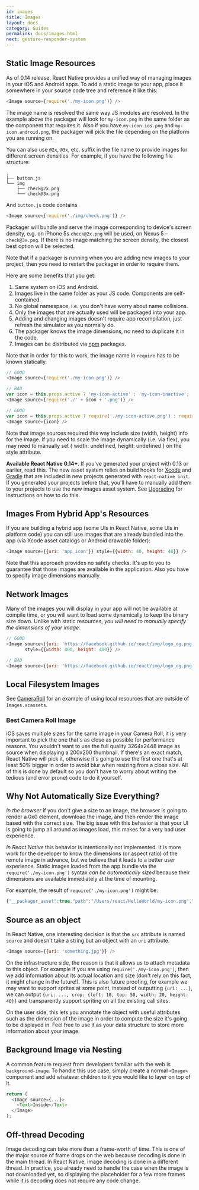 ```yaml
---
id: images
title: Images
layout: docs
category: Guides
permalink: docs/images.html
next: gesture-responder-system
---
```


## Static Image Resources

As of 0.14 release, React Native provides a unified way of managing images in your iOS and Android apps. To add a static image to your app, place it somewhere in your source code tree and reference it like this:

```javascript
<Image source={require('./my-icon.png')} />
```

The image name is resolved the same way JS modules are resolved. In the example above the packager will look for `my-icon.png` in the same folder as the component that requires it. Also if you have `my-icon.ios.png` and `my-icon.android.png`, the packager will pick the file depending on the platform you are running on.

You can also use `@2x`, `@3x`, etc. suffix in the file name to provide images for different screen densities. For example, if you have the following file structure:

```
.
├── button.js
└── img
    ├── check@2x.png
    └── check@3x.png
```

And `button.js` code contains

```javascript
<Image source={require('./img/check.png')} />
```

Packager will bundle and serve the image corresponding to device's screen density, e.g. on iPhone 5s `check@2x.png` will be used, on Nexus 5 – `check@3x.png`. If there is no image matching the screen density, the closest best option will be selected.

Note that if a packager is running when you are adding new images to your project, then you need to restart the packager in order to require them.

Here are some benefits that you get:

1. Same system on iOS and Android.
2. Images live in the same folder as your JS code. Components are self-contained.
3. No global namespace, i.e. you don't have worry about name collisions.
4. Only the images that are actually used will be packaged into your app.
5. Adding and changing images doesn't require app recompilation, just refresh the simulator as you normally do.
6. The packager knows the image dimensions, no need to duplicate it in the code.
7. Images can be distributed via [npm](https://www.npmjs.com/) packages.

Note that in order for this to work, the image name in `require` has to be known statically.

```javascript
// GOOD
<Image source={require('./my-icon.png')} />

// BAD
var icon = this.props.active ? 'my-icon-active' : 'my-icon-inactive';
<Image source={require('./' + icon + '.png')} />

// GOOD
var icon = this.props.active ? require('./my-icon-active.png') : require('./my-icon-inactive.png');
<Image source={icon} />
```

Note that image sources required this way include size (width, height) info for the Image. If you need to scale the image dynamically (i.e. via flex), you may need to manually set { width: undefined, height: undefined } on the style attribute.

**Available React Native 0.14+**. If you've generated your project with 0.13 or earlier, read this. The new asset system relies on build hooks for [Xcode](https://github.com/facebook/react-native/pull/3523) and [Gradle](https://github.com/facebook/react-native/commit/9dc036d2b99e6233297c55a3490bfc308e34e75f) that are included in new projects generated with `react-native init`. If you generated your projects before that, you'll have to manually add them to your projects to use the new images asset system. See [Upgrading](/react-native/docs/upgrading.html) for instructions on how to do this.

## Images From Hybrid App's Resources

If you are building a hybrid app (some UIs in React Native, some UIs in platform code) you can still use images that are already bundled into the app (via Xcode asset catalogs or Android drawable folder):

```javascript
<Image source={{uri: 'app_icon'}} style={{width: 40, height: 40}} />
```

Note that this approach provides no safety checks. It's up to you to guarantee that those images are available in the application. Also you have to specify image dimensions manually.


## Network Images

Many of the images you will display in your app will not be available at compile time, or you will want to load some dynamically to keep the binary size down. Unlike with static resources, *you will need to manually specify the dimensions of your image.*

```javascript
// GOOD
<Image source={{uri: 'https://facebook.github.io/react/img/logo_og.png'}}
       style={{width: 400, height: 400}} />

// BAD
<Image source={{uri: 'https://facebook.github.io/react/img/logo_og.png'}} />
```

## Local Filesystem Images

See [CameraRoll](docs/cameraroll.html) for an example of
using local resources that are outside of `Images.xcassets`.

### Best Camera Roll Image

iOS saves multiple sizes for the same image in your Camera Roll, it is very important to pick the one that's as close as possible for performance reasons. You wouldn't want to use the full quality 3264x2448 image as source when displaying a 200x200 thumbnail. If there's an exact match, React Native will pick it, otherwise it's going to use the first one that's at least 50% bigger in order to avoid blur when resizing from a close size. All of this is done by default so you don't have to worry about writing the tedious (and error prone) code to do it yourself.

## Why Not Automatically Size Everything?

*In the browser* if you don't give a size to an image, the browser is going to render a 0x0 element, download the image, and then render the image based with the correct size. The big issue with this behavior is that your UI is going to jump all around as images load, this makes for a very bad user experience.

*In React Native* this behavior is intentionally not implemented. It is more work for the developer to know the dimensions (or aspect ratio) of the remote image in advance, but we believe that it leads to a better user experience. Static images loaded from the app bundle via the `require('./my-icon.png')` syntax *can be automatically sized* because their dimensions are available immediately at the time of mounting.

For example, the result of `require('./my-icon.png')` might be:

```javascript
{"__packager_asset":true,"path":"/Users/react/HelloWorld/my-icon.png","uri":"my-icon.png","width":591,"height":573}
```

## Source as an object

In React Native, one interesting decision is that the `src` attribute is named `source` and doesn't take a string but an object with an `uri` attribute.

```javascript
<Image source={{uri: 'something.jpg'}} />
```

On the infrastructure side, the reason is that it allows us to attach metadata to this object. For example if you are using `require('./my-icon.png')`, then we add information about its actual location and size (don't rely on this fact, it might change in the future!). This is also future proofing, for example we may want to support sprites at some point, instead of outputting `{uri: ...}`, we can output `{uri: ..., crop: {left: 10, top: 50, width: 20, height: 40}}` and transparently support spriting on all the existing call sites.

On the user side, this lets you annotate the object with useful attributes such as the dimension of the image in order to compute the size it's going to be displayed in. Feel free to use it as your data structure to store more information about your image.

## Background Image via Nesting

A common feature request from developers familiar with the web is `background-image`. To handle this use case, simply create a normal `<Image>` component and add whatever children to it you would like to layer on top of it.

```javascript
return (
  <Image source={...}>
    <Text>Inside</Text>
  </Image>
);
```

## Off-thread Decoding

Image decoding can take more than a frame-worth of time. This is one of the major source of frame drops on the web because decoding is done in the main thread. In React Native, image decoding is done in a different thread. In practice, you already need to handle the case when the image is not downloaded yet, so displaying the placeholder for a few more frames while it is decoding does not require any code change.
